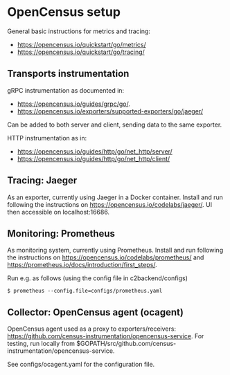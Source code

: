 # OpenCensus setup

General basic instructions for metrics and tracing:

- <https://opencensus.io/quickstart/go/metrics/>
- <https://opencensus.io/quickstart/go/tracing/>

## Transports instrumentation

gRPC instrumentation as documented in:

- <https://opencensus.io/guides/grpc/go/>. 
- <https://opencensus.io/exporters/supported-exporters/go/jaeger/>

Can be added to both server and client, sending data to the same
exporter.

HTTP instrumentation as in:

- <https://opencensus.io/guides/http/go/net_http/server/>
- <https://opencensus.io/guides/http/go/net_http/client/>

## Tracing: Jaeger

As an exporter, currently using Jaeger in a Docker container. Install
and run following the instructions on
<https://opencensus.io/codelabs/jaeger/>.
UI then accessible on localhost:16686.

## Monitoring: Prometheus

As monitoring system, currently using Prometheus. Install and run
following the instructions on
<https://opencensus.io/codelabs/prometheus/> and
<https://prometheus.io/docs/introduction/first_steps/>.

Run e.g. as follows (using the config file in c2backend/configs)

``` 
$ prometheus --config.file=configs/prometheus.yaml
``` 

## Collector: OpenCensus agent (ocagent)

OpenCensus agent used as a proxy to exporters/receivers:
<https://github.com/census-instrumentation/opencensus-service>.
For testing, run locally from
$GOPATH/src/github.com/census-instrumentation/opencensus-service.

See configs/ocagent.yaml for the configuration file.
